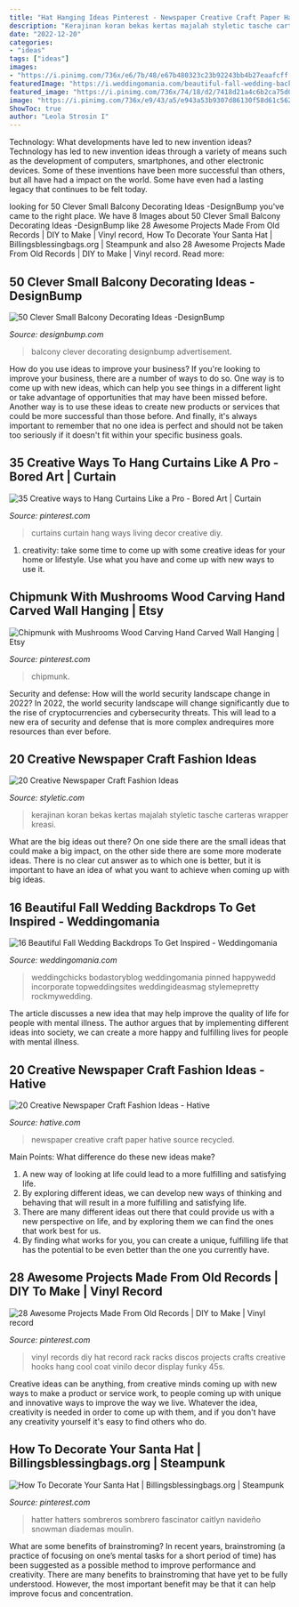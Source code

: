 ```yaml
---
title: "Hat Hanging Ideas Pinterest - Newspaper Creative Craft Paper Hative Source Recycled"
description: "Kerajinan koran bekas kertas majalah styletic tasche carteras wrapper kreasi"
date: "2022-12-20"
categories:
- "ideas"
tags: ["ideas"]
images:
- "https://i.pinimg.com/736x/e6/7b/48/e67b480323c23b92243bb4b27eaafcff.jpg"
featuredImage: "https://i.weddingomania.com/beautiful-fall-wedding-backdrop-to-get-inspired-14-500x751.jpg"
featured_image: "https://i.pinimg.com/736x/74/18/d2/7418d21a4c6b2ca75d080a6ed2f71fd0.jpg"
image: "https://i.pinimg.com/736x/e9/43/a5/e943a53b9307d86130f58d61c5626640.jpg"
ShowToc: true
author: "Leola Strosin I"
---
```



Technology: What developments have led to new invention ideas?
Technology has led to new invention ideas through a variety of means such as the development of computers, smartphones, and other electronic devices. Some of these inventions have been more successful than others, but all have had a impact on the world. Some have even had a lasting legacy that continues to be felt today.

	

		
looking for 50 Clever Small Balcony Decorating Ideas -DesignBump you've came to the right place. We have 8 Images about 50 Clever Small Balcony Decorating Ideas -DesignBump like 28 Awesome Projects Made From Old Records | DIY to Make | Vinyl record, How To Decorate Your Santa Hat | Billingsblessingbags.org | Steampunk and also 28 Awesome Projects Made From Old Records | DIY to Make | Vinyl record. Read more:
		
    
## 50 Clever Small Balcony Decorating Ideas -DesignBump

<img loading=lazy src="https://designbump.com/wp-content/uploads/2015/10/small-balcony-decoration219.jpg" onerror="this.onerror=null;this.src='https://tse4.mm.bing.net/th?id=OIP.Md2S7YPoeFD-8UnqO1VO0AHaJ3&amp;pid=15.1';" alt="50 Clever Small Balcony Decorating Ideas -DesignBump">

_Source: designbump.com_

>balcony clever decorating designbump advertisement. 

	

How do you use ideas to improve your business?
If you're looking to improve your business, there are a number of ways to do so. One way is to come up with new ideas, which can help you see things in a different light or take advantage of opportunities that may have been missed before. Another way is to use these ideas to create new products or services that could be more successful than those before. And finally, it's always important to remember that no one idea is perfect and should not be taken too seriously if it doesn't fit within your specific business goals.

    
## 35 Creative Ways To Hang Curtains Like A Pro - Bored Art | Curtain

<img loading=lazy src="https://i.pinimg.com/736x/74/18/d2/7418d21a4c6b2ca75d080a6ed2f71fd0.jpg" onerror="this.onerror=null;this.src='https://tse1.mm.bing.net/th?id=OIP.CNDntzgETSltDiRgUkF1BwHaKK&amp;pid=15.1';" alt="35 Creative ways to Hang Curtains Like a Pro - Bored Art | Curtain">

_Source: pinterest.com_

>curtains curtain hang ways living decor creative diy. 

	

1. creativity: take some time to come up with some creative ideas for your home or lifestyle. Use what you have and come up with new ways to use it.

    
## Chipmunk With Mushrooms Wood Carving Hand Carved Wall Hanging | Etsy

<img loading=lazy src="https://i.pinimg.com/736x/e6/7b/48/e67b480323c23b92243bb4b27eaafcff.jpg" onerror="this.onerror=null;this.src='https://tse1.mm.bing.net/th?id=OIP.Ak8-VxoOevo4zHHF4V3h1QHaLH&amp;pid=15.1';" alt="Chipmunk with Mushrooms Wood Carving Hand Carved Wall Hanging | Etsy">

_Source: pinterest.com_

>chipmunk. 

	

Security and defense: How will the world security landscape change in 2022?
In 2022, the world security landscape will change significantly due to the rise of cryptocurrencies and cybersecurity threats. This will lead to a new era of security and defense that is more complex andrequires more resources than ever before.

    
## 20 Creative Newspaper Craft Fashion Ideas

<img loading=lazy src="https://styletic.com/wp-content/uploads/2014/10/newspaper-craft-fashion-ideas/19-creative-newspaper-craft-fashion-ideas.jpg" onerror="this.onerror=null;this.src='https://tse2.mm.bing.net/th?id=OIP.cZl0NKbrOWcZj5rdYlbSJwHaJ4&amp;pid=15.1';" alt="20 Creative Newspaper Craft Fashion Ideas">

_Source: styletic.com_

>kerajinan koran bekas kertas majalah styletic tasche carteras wrapper kreasi. 

	

What are the big ideas out there?
On one side there are the small ideas that could make a big impact, on the other side there are some more moderate ideas. There is no clear cut answer as to which one is better, but it is important to have an idea of what you want to achieve when coming up with big ideas.

    
## 16 Beautiful Fall Wedding Backdrops To Get Inspired - Weddingomania

<img loading=lazy src="https://i.weddingomania.com/beautiful-fall-wedding-backdrop-to-get-inspired-14-500x751.jpg" onerror="this.onerror=null;this.src='https://tse4.mm.bing.net/th?id=OIP.ySBtO6NNuEkxClVrGPJ0PAHaLH&amp;pid=15.1';" alt="16 Beautiful Fall Wedding Backdrops To Get Inspired - Weddingomania">

_Source: weddingomania.com_

>weddingchicks bodastoryblog weddingomania pinned happywedd incorporate topweddingsites weddingideasmag stylemepretty rockmywedding. 

	

The article discusses a new idea that may help improve the quality of life for people with mental illness. The author argues that by implementing different ideas into society, we can create a more happy and fulfilling lives for people with mental illness.

    
## 20 Creative Newspaper Craft Fashion Ideas - Hative

<img loading=lazy src="https://hative.com/wp-content/uploads/2014/10/newspaper-craft-fashion-ideas/14-creative-newspaper-craft-fashion-ideas.jpg" onerror="this.onerror=null;this.src='https://tse4.mm.bing.net/th?id=OIP.LGUML7UIRXT0iilHjTsgxQHaLH&amp;pid=15.1';" alt="20 Creative Newspaper Craft Fashion Ideas - Hative">

_Source: hative.com_

>newspaper creative craft paper hative source recycled. 

	

Main Points: What difference do these new ideas make?
1. A new way of looking at life could lead to a more fulfilling and satisfying life.
2. By exploring different ideas, we can develop new ways of thinking and behaving that will result in a more fulfilling and satisfying life.
3. There are many different ideas out there that could provide us with a new perspective on life, and by exploring them we can find the ones that work best for us.
4. By finding what works for you, you can create a unique, fulfilling life that has the potential to be even better than the one you currently have.

    
## 28 Awesome Projects Made From Old Records | DIY To Make | Vinyl Record

<img loading=lazy src="https://i.pinimg.com/736x/a0/8f/9d/a08f9ddc30c7103138554afcd59eb88c.jpg" onerror="this.onerror=null;this.src='https://tse2.mm.bing.net/th?id=OIP.0iMj4SDSEa0Dye_wmrmmYgHaJ4&amp;pid=15.1';" alt="28 Awesome Projects Made From Old Records | DIY to Make | Vinyl record">

_Source: pinterest.com_

>vinyl records diy hat record rack racks discos projects crafts creative hooks hang cool coat vinilo decor display funky 45s. 

	

Creative ideas can be anything, from creative minds coming up with new ways to make a product or service work, to people coming up with unique and innovative ways to improve the way we live. Whatever the idea, creativity is needed in order to come up with them, and if you don't have any creativity yourself it's easy to find others who do.

    
## How To Decorate Your Santa Hat | Billingsblessingbags.org | Steampunk

<img loading=lazy src="https://i.pinimg.com/736x/e9/43/a5/e943a53b9307d86130f58d61c5626640.jpg" onerror="this.onerror=null;this.src='https://tse4.mm.bing.net/th?id=OIP.dIdSgjvwWWhtyIVhn-FYIAHaKL&amp;pid=15.1';" alt="How To Decorate Your Santa Hat | Billingsblessingbags.org | Steampunk">

_Source: pinterest.com_

>hatter hatters sombreros sombrero fascinator caitlyn navideño snowman diademas moulin. 

	

What are some benefits of brainstroming?
In recent years, brainstroming (a practice of focusing on one’s mental tasks for a short period of time) has been suggested as a possible method to improve performance and creativity. There are many benefits to brainstroming that have yet to be fully understood. However, the most important benefit may be that it can help improve focus and concentration.

